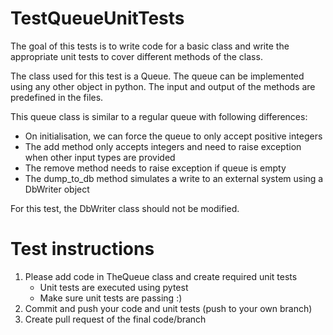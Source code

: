 # TestQueueUnitTests
The goal of this tests is to write code for a basic class and write the appropriate unit tests to cover different methods of the class.

The class used for this test is a Queue. The queue can be implemented using any other object in python.  The input and output of the methods are predefined in the files.

This queue class is similar to a regular queue with following differences:
- On initialisation, we can force the queue to only accept positive integers
- The add method only accepts integers and need to raise exception when other input types are provided
- The remove method needs to raise exception if queue is empty
- The dump_to_db method simulates a write to an external system using a DbWriter object

For this test, the DbWriter class should not be modified.

# Test instructions

1. Please add code in TheQueue class and create required unit tests
   - Unit tests are executed using pytest
   - Make sure unit tests are passing :)
2. Commit and push your code and unit tests (push to your own branch)
3. Create pull request of the final code/branch
